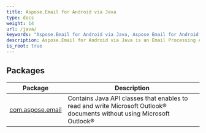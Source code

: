 ```yaml
---
title: Aspose.Email for Android via Java
type: docs
weight: 14
url: /java/
keywords: "Aspose.Email for Android via Java, Aspose Email for Android, Aspose Outlook, Aspose MSG, Aspose API Reference."
description: Aspose.Email for Android via Java is an Email Processing API that allows the developers to work with email formats, protocols and services without using Microsoft Outlook® or Office Automation.
is_root: true
---
```

## Packages
| Package | Description |
| --- | --- |
| [com.aspose.email](./com.aspose.email) | Contains Java API classes that enables to read and write Microsoft Outlook® documents without using Microsoft Outlook® |

